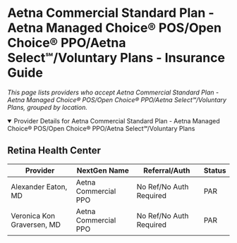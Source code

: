 # Aetna Commercial Standard Plan - Aetna Managed Choice® POS/Open Choice® PPO/Aetna Select℠/Voluntary Plans - Insurance Guide

*This page lists providers who accept Aetna Commercial Standard Plan - Aetna Managed Choice® POS/Open Choice® PPO/Aetna Select℠/Voluntary Plans, grouped by location.*

<details open><summary>Provider Details for Aetna Commercial Standard Plan - Aetna Managed Choice® POS/Open Choice® PPO/Aetna Select℠/Voluntary Plans</summary>

## Retina Health Center

| Provider | NextGen Name | Referral/Auth | Status |
|----------|-------------|--------------|--------|
| Alexander Eaton, MD | Aetna Commercial PPO | No Ref/No Auth Required | PAR |
| Veronica Kon Graversen, MD | Aetna Commercial PPO | No Ref/No Auth Required | PAR |

</details>

